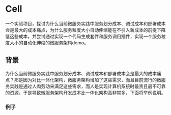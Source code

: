 # Cell
一个实验项目，探讨为什么当前微服务实践中服务划分成本、调试成本和部署成本会是最大的成本痛点，为什么服务粒度大小自动伸缩能在不引入新成本的前提下降低这些成本，并尝试通过实现一个代码生成套件和服务调用插件，实现一个服务粒度大小的自动化伸缩的微服务架构demo。
## 背景
为什么当前微服务实践中服务划分成本、调试成本和部署成本会是最大的成本痛点？那是因为对比一体化架构，微服务架构增加了这些需求，而且目前流行的微服务实践是通过人肉劳动来满足这些需求，而人是实现计算机系统时最贵且最不可靠的资源，于是导致微服务架构开发成本比一体化架构高非常多，下面将举例说明。
### 例子
